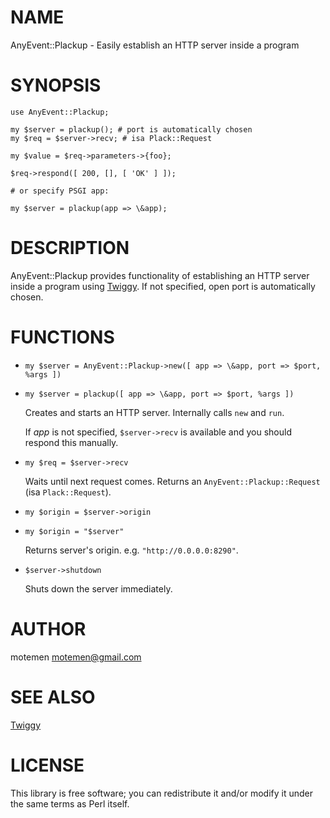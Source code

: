 # NAME

AnyEvent::Plackup - Easily establish an HTTP server inside a program

# SYNOPSIS

    use AnyEvent::Plackup;

    my $server = plackup(); # port is automatically chosen
    my $req = $server->recv; # isa Plack::Request

    my $value = $req->parameters->{foo};

    $req->respond([ 200, [], [ 'OK' ] ]);

    # or specify PSGI app:

    my $server = plackup(app => \&app);

# DESCRIPTION

AnyEvent::Plackup provides functionality of establishing an HTTP server inside a program using [Twiggy](http://search.cpan.org/perldoc?Twiggy). If not specified, open port is automatically chosen.

# FUNCTIONS

- `my $server = AnyEvent::Plackup->new([ app => \&app, port => $port, %args ])`
- `my $server = plackup([ app => \&app, port => $port, %args ])`

    Creates and starts an HTTP server. Internally calls `new` and `run`.

    If _app_ is not specified, `$server->recv` is available and you should respond this manually.

- `my $req = $server->recv`

    Waits until next request comes. Returns an `AnyEvent::Plackup::Request` (isa `Plack::Request`).

- `my $origin = $server->origin`
- `my $origin = "$server"`

    Returns server's origin. e.g. `"http://0.0.0.0:8290"`.

- `$server->shutdown`

    Shuts down the server immediately.

# AUTHOR

motemen <motemen@gmail.com>

# SEE ALSO

[Twiggy](http://search.cpan.org/perldoc?Twiggy)

# LICENSE

This library is free software; you can redistribute it and/or modify
it under the same terms as Perl itself.
